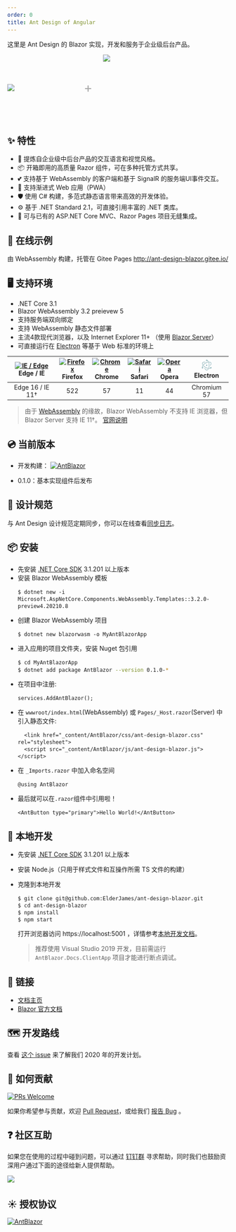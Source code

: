 ```yaml
---
order: 0
title: Ant Design of Angular
---
```


这里是 Ant Design 的 Blazor 实现，开发和服务于企业级后台产品。

<div class="pic-plus">
  <img width="150" src="https://gw.alipayobjects.com/zos/rmsportal/KDpgvguMpGfqaHPjicRK.svg">
  <span>+</span>
  <img height="150" src="/docs/assets/blazor.svg">
</div>

<style>
.pic-plus > * {
  display: inline-block !important;
  vertical-align: middle;
}
.pic-plus span {
  font-size: 30px;
  color: #aaa;
  margin: 0 20px;
}
</style>

## ✨ 特性

- 🌈 提炼自企业级中后台产品的交互语言和视觉风格。
- 📦 开箱即用的高质量 Razor 组件，可在多种托管方式共享。
- 💕 支持基于 WebAssembly 的客户端和基于 SignalR 的服务端UI事件交互。
- 🎨 支持渐进式 Web 应用（PWA）
- 🛡 使用 C# 构建，多范式静态语言带来高效的开发体验。
- ⚙️ 基于 .NET Standard 2.1，可直接引用丰富的 .NET 类库。
- 🎁 可与已有的 ASP.NET Core MVC、Razor Pages 项目无缝集成。

## 🌈 在线示例

由 WebAssembly 构建，托管在 Gitee Pages http://ant-design-blazor.gitee.io/

## 🖥 支持环境

- .NET Core 3.1
- Blazor WebAssembly 3.2 preievew 5
- 支持服务端双向绑定
- 支持 WebAssembly 静态文件部署
- 主流4款现代浏览器，以及 Internet Explorer 11+ （使用 [Blazor Server](https://angular.io/guide/browser-support)）
- 可直接运行在 [Electron](http://electron.atom.io/) 等基于 Web 标准的环境上

| [<img src="https://raw.githubusercontent.com/alrra/browser-logos/master/src/edge/edge_48x48.png" alt="IE / Edge" width="24px" height="24px" />](http://godban.github.io/browsers-support-badges/)</br> Edge / IE | [<img src="https://raw.githubusercontent.com/alrra/browser-logos/master/src/firefox/firefox_48x48.png" alt="Firefox" width="24px" height="24px" />](http://godban.github.io/browsers-support-badges/)</br>Firefox | [<img src="https://raw.githubusercontent.com/alrra/browser-logos/master/src/chrome/chrome_48x48.png" alt="Chrome" width="24px" height="24px" />](http://godban.github.io/browsers-support-badges/)</br>Chrome | [<img src="https://raw.githubusercontent.com/alrra/browser-logos/master/src/safari/safari_48x48.png" alt="Safari" width="24px" height="24px" />](http://godban.github.io/browsers-support-badges/)</br>Safari | [<img src="https://raw.githubusercontent.com/alrra/browser-logos/master/src/opera/opera_48x48.png" alt="Opera" width="24px" height="24px" />](http://godban.github.io/browsers-support-badges/)</br>Opera | [<img src="https://raw.githubusercontent.com/alrra/browser-logos/master/src/electron/electron_48x48.png" alt="Electron" width="24px" height="24px" />](http://godban.github.io/browsers-support-badges/)</br>Electron |
| :---------: | :---------: | :---------: | :---------: | :---------: | :---------: |
| Edge 16 / IE 11† | 522 | 57 | 11 | 44 | Chromium 57

> 由于 [WebAssembly](https://webassembly.org) 的缘故，Blazor WebAssembly 不支持 IE 浏览器，但 Blazor Server 支持 IE 11†。 [官网说明](https://docs.microsoft.com/en-us/aspnet/core/blazor/supported-platforms?view=aspnetcore-3.1) 

## 💿 当前版本

- 开发构建： [![AntBlazor](https://img.shields.io/nuget/v/AntBlazor.svg?color=red&style=flat-square)](https://www.nuget.org/packages/AntBlazor/)

- 0.1.0：基本实现组件后发布

## 🎨 设计规范

与 Ant Design 设计规范定期同步，你可以在线查看[同步日志](https://github.com/ElderJames/ant-design-blazor/actions?query=workflow%3A%22Style+sync+Bot%22)。

## 📦 安装

- 先安装 [.NET Core SDK](https://dotnet.microsoft.com/download/dotnet-core/3.1) 3.1.201 以上版本
- 安装 Blazor WebAssembly 模板
  ```
  $ dotnet new -i Microsoft.AspNetCore.Components.WebAssembly.Templates::3.2.0-preview4.20210.8
  ```   
- 创建 Blazor WebAssembly 项目
  ```
  $ dotnet new blazorwasm -o MyAntBlazorApp
  ```
- 进入应用的项目文件夹，安装 Nuget 包引用
  ```bash
  $ cd MyAntBlazorApp
  $ dotnet add package AntBlazor --version 0.1.0-*
  ```
- 在项目中注册:
  ```
  services.AddAntBlazor();
  ```
- 在 `wwwroot/index.html`(WebAssembly) 或 `Pages/_Host.razor`(Server) 中引入静态文件:
  ```
    <link href="_content/AntBlazor/css/ant-design-blazor.css" rel="stylesheet">
    <script src="_content/AntBlazor/js/ant-design-blazor.js"></script>
  ```
- 在 `_Imports.razor` 中加入命名空间
  ```
  @using AntBlazor
  ```
- 最后就可以在`.razor`组件中引用啦！
  ```
  <AntButton type="primary">Hello World!</AntButton>
  ```

## 🔨 本地开发

- 先安装 [.NET Core SDK](https://dotnet.microsoft.com/download/dotnet-core/3.1) 3.1.201 以上版本
- 安装 Node.js（只用于样式文件和互操作所需 TS 文件的构建）
- 克隆到本地开发
  ```
  $ git clone git@github.com:ElderJames/ant-design-blazor.git
  $ cd ant-design-blazor
  $ npm install
  $ npm start
  ```
  打开浏览器访问 https://localhost:5001 ，详情参考[本地开发文档](https://github.com/ElderJames/ant-design-blazor/wiki)。
  
  > 推荐使用 Visual Studio 2019 开发，目前需运行 `AntBlazor.Docs.ClientApp` 项目才能进行断点调试。

## 🔗 链接

- [文档主页](https://ant-design-blazor.gitee.io)
- [Blazor 官方文档](https://blazor.net)

## 🗺 开发路线

查看 [这个 issue](https://github.com/ElderJames/ant-design-blazor/issues/21) 来了解我们 2020 年的开发计划。

## 🤝 如何贡献

[![PRs Welcome](https://img.shields.io/badge/PRs-welcome-brightgreen.svg?style=flat-square)](https://github.com/ElderJames/ant-design-blazor/pulls)


如果你希望参与贡献，欢迎 [Pull Request](https://github.com/ElderJames/ant-design-blazor/pulls)，或给我们 [报告 Bug](https://github.com/ElderJames/ant-design-blazor/issues/new) 。

## ❓ 社区互助

如果您在使用的过程中碰到问题，可以通过 [钉钉群](https://h5.dingtalk.com/circle/healthCheckin.html?corpId=dingccf128388c3ea40eda055e4784d35b88&2f46=c9b80ba5&origin=11) 寻求帮助，同时我们也鼓励资深用户通过下面的途径给新人提供帮助。

<img src="/docs/assets/dingtalk.jpg" width="300">

## ☀️ 授权协议

[![AntBlazor](https://img.shields.io/badge/License-MIT-blue?style=flat-square)](https://github.com/ElderJames/ant-design-blazor/blob/master/LICENSE)